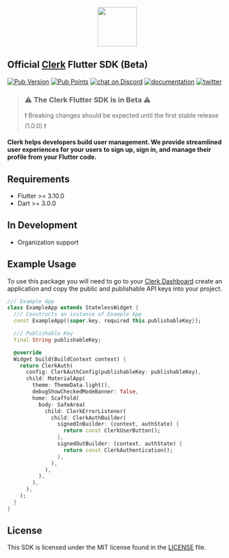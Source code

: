 <p align="center">
<img src="https://images.clerk.com/static/logo-light-mode-400x400.png" height="90">
</p>

## Official [Clerk](https://clerk.com) Flutter SDK (Beta)

[![Pub Version](https://img.shields.io/pub/v/clerk_flutter?color=blueviolet)](https://pub.dev/packages/clerk_flutter)
[![Pub Points](https://img.shields.io/pub/points/clerk_flutter?label=pub%20points)](https://pub.dev/packages/clerk_flutter/score)
[![chat on Discord](https://img.shields.io/discord/856971667393609759.svg?logo=discord)](https://discord.com/invite/b5rXHjAg7A)
[![documentation](https://img.shields.io/badge/documentation-clerk-green.svg)](https://clerk.com/docs)
[![twitter](https://img.shields.io/twitter/follow/ClerkDev?style=social)](https://twitter.com/intent/follow?screen_name=ClerkDev)

> ### ⚠️ The Clerk Flutter SDK is in Beta ⚠️
> ❗️ Breaking changes should be expected until the first stable release (1.0.0) ❗️

**Clerk helps developers build user management. We provide streamlined user experiences
for your users to sign up, sign in, and manage their profile from your Flutter code.**

## Requirements

* Flutter >= 3.10.0
* Dart >= 3.0.0

## In Development

* Organization support

## Example Usage

To use this package you will need to go to your [Clerk Dashboard](https://dashboard.clerk.com/)
create an application and copy the public and publishable API keys into your project.

```dart
/// Example App
class ExampleApp extends StatelessWidget {
  /// Constructs an instance of Example App
  const ExampleApp({super.key, required this.publishableKey});

  /// Publishable Key
  final String publishableKey;

  @override
  Widget build(BuildContext context) {
    return ClerkAuth(
      config: ClerkAuthConfig(publishableKey: publishableKey),
      child: MaterialApp(
        theme: ThemeData.light(),
        debugShowCheckedModeBanner: false,
        home: Scaffold(
          body: SafeArea(
            child: ClerkErrorListener(
              child: ClerkAuthBuilder(
                signedInBuilder: (context, authState) {
                  return const ClerkUserButton();
                },
                signedOutBuilder: (context, authState) {
                  return const ClerkAuthentication();
                },
              ),
            ),
          ),
        ),
      ),
    );
  }
}
```

## License

This SDK is licensed under the MIT license found in the [LICENSE](./LICENSE) file.
